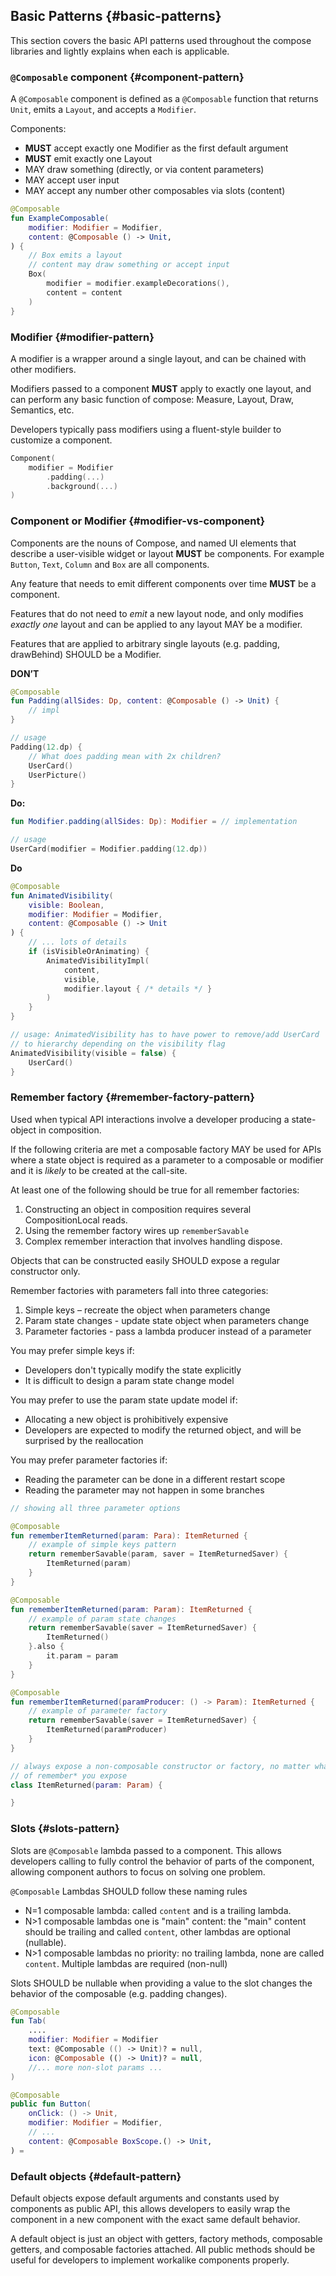
## Basic Patterns {#basic-patterns}

This section covers the basic API patterns used throughout the compose libraries
and lightly explains when each is applicable.

### `@Composable` component {#component-pattern}

A `@Composable` component is defined as a `@Composable` function that returns
`Unit`, emits a `Layout`, and accepts a `Modifier`.

Components:

-   **MUST** accept exactly one Modifier as the first default argument
-   **MUST** emit exactly one Layout
-   MAY draw something (directly, or via content parameters)
-   MAY accept user input
-   MAY accept any number other composables via slots (content)

```kotlin {.good}
@Composable
fun ExampleComposable(
    modifier: Modifier = Modifier,
    content: @Composable () -> Unit,
) {
    // Box emits a layout
    // content may draw something or accept input
    Box(
        modifier = modifier.exampleDecorations(),
        content = content
    )
}
```

### Modifier {#modifier-pattern}

A modifier is a wrapper around a single layout, and can be chained with other
modifiers.

Modifiers passed to a component **MUST** apply to exactly one layout, and can
perform any basic function of compose: Measure, Layout, Draw, Semantics, etc.

Developers typically pass modifiers using a fluent-style builder to customize a
component.

```kotlin {.good}
Component(
    modifier = Modifier
        .padding(...)
        .background(...)
)
```

### Component or Modifier {#modifier-vs-component}

Components are the nouns of Compose, and named UI elements that describe a
user-visible widget or layout **MUST** be components. For example `Button`,
`Text`, `Column` and `Box` are all components.

Any feature that needs to emit different components over time **MUST** be a
component.

Features that do not need to *emit* a new layout node, and only modifies
*exactly one* layout and can be applied to any layout MAY be a modifier.

Features that are applied to arbitrary single layouts (e.g. padding, drawBehind)
SHOULD be a Modifier.

**DON’T**

```kotlin {.bad}
@Composable
fun Padding(allSides: Dp, content: @Composable () -> Unit) {
    // impl
}

// usage
Padding(12.dp) {
    // What does padding mean with 2x children?
    UserCard()
    UserPicture()
}
```

**Do:**

```kotlin {.good}
fun Modifier.padding(allSides: Dp): Modifier = // implementation

// usage
UserCard(modifier = Modifier.padding(12.dp))
```

**Do**

```kotlin {.good}
@Composable
fun AnimatedVisibility(
    visible: Boolean,
    modifier: Modifier = Modifier,
    content: @Composable () -> Unit
) {
    // ... lots of details
    if (isVisibleOrAnimating) {
        AnimatedVisibilityImpl(
            content,
            visible,
            modifier.layout { /* details */ }
        )
    }
}

// usage: AnimatedVisibility has to have power to remove/add UserCard
// to hierarchy depending on the visibility flag
AnimatedVisibility(visible = false) {
    UserCard()
}
```

### Remember factory {#remember-factory-pattern}

Used when typical API interactions involve a developer producing a state-object
in composition.

If the following criteria are met a composable factory MAY be used for APIs
where a state object is required as a parameter to a composable or modifier and
it is *likely* to be created at the call-site.

At least one of the following should be true for all remember factories:

1.  Constructing an object in composition requires several CompositionLocal
    reads.
2.  Using the remember factory wires up `rememberSavable`
3.  Complex remember interaction that involves handling dispose.

Objects that can be constructed easily SHOULD expose a regular constructor only.

Remember factories with parameters fall into three categories:

1.  Simple keys – recreate the object when parameters change
2.  Param state changes - update state object when parameters change
3.  Parameter factories - pass a lambda producer instead of a parameter

You may prefer simple keys if:

*   Developers don't typically modify the state explicitly
*   It is difficult to design a param state change model

You may prefer to use the param state update model if:

*   Allocating a new object is prohibitively expensive
*   Developers are expected to modify the returned object, and will be surprised
    by the reallocation

You may prefer parameter factories if:

*   Reading the parameter can be done in a different restart scope
*   Reading the parameter may not happen in some branches

```kotlin {.good}
// showing all three parameter options

@Composable
fun rememberItemReturned(param: Para): ItemReturned {
    // example of simple keys pattern
    return rememberSavable(param, saver = ItemReturnedSaver) {
        ItemReturned(param)
    }
}

@Composable
fun rememberItemReturned(param: Param): ItemReturned {
    // example of param state changes
    return rememberSavable(saver = ItemReturnedSaver) {
        ItemReturned()
    }.also {
        it.param = param
    }
}

@Composable
fun rememberItemReturned(paramProducer: () -> Param): ItemReturned {
    // example of parameter factory
    return rememberSavable(saver = ItemReturnedSaver) {
        ItemReturned(paramProducer)
    }
}

// always expose a non-composable constructor or factory, no matter what style
// of remember* you expose
class ItemReturned(param: Param) {

}
```

### Slots {#slots-pattern}

Slots are `@Composable` lambda passed to a component. This allows developers
calling to fully control the behavior of parts of the component, allowing
component authors to focus on solving one problem.

`@Composable` Lambdas SHOULD follow these naming rules

*   N=1 composable lambda: called `content` and is a trailing lambda.
*   N>1 composable lambdas one is "main" content: the "main" content should be
    trailing and called `content`, other lambdas are optional (nullable).
*   N>1 composable lambdas no priority: no trailing lambda, none are called
    `content`. Multiple lambdas are required (non-null)

Slots SHOULD be nullable when providing a value to the slot changes the behavior
of the composable (e.g. padding changes).

```kotlin {.good}
@Composable
fun Tab(
    ....
    modifier: Modifier = Modifier
    text: @Composable (() -> Unit)? = null,
    icon: @Composable (() -> Unit)? = null,
    //... more non-slot params ...
)

@Composable
public fun Button(
    onClick: () -> Unit,
    modifier: Modifier = Modifier,
    // ...
    content: @Composable BoxScope.() -> Unit,
) =

```

### Default objects {#default-pattern}

Default objects expose default arguments and constants used by components as
public API, this allows developers to easily wrap the component in a new
component with the exact same default behavior.

A default object is just an object with getters, factory methods, composable
getters, and composable factories attached. All public methods should be useful
for developers to implement workalike components properly.
